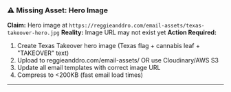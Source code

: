 ### ⚠️ **Missing Asset: Hero Image**

**Claim:** Hero image at `https://reggieanddro.com/email-assets/texas-takeover-hero.jpg`
**Reality:** Image URL may not exist yet
**Action Required:**

1. Create Texas Takeover hero image (Texas flag + cannabis leaf + "TAKEOVER" text)
2. Upload to reggieanddro.com/email-assets/ OR use Cloudinary/AWS S3
3. Update all email templates with correct image URL
4. Compress to <200KB (fast email load times)

---
